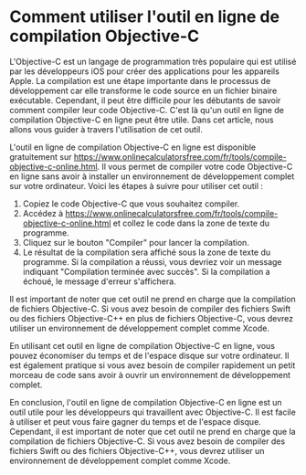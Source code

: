 Comment utiliser l'outil en ligne de compilation Objective-C
============================================================

L'Objective-C est un langage de programmation très populaire qui est utilisé par les développeurs iOS pour créer des applications pour les appareils Apple. La compilation est une étape importante dans le processus de développement car elle transforme le code source en un fichier binaire exécutable. Cependant, il peut être difficile pour les débutants de savoir comment compiler leur code Objective-C. C'est là qu'un outil en ligne de compilation Objective-C en ligne peut être utile. Dans cet article, nous allons vous guider à travers l'utilisation de cet outil.

L'outil en ligne de compilation Objective-C en ligne est disponible gratuitement sur <https://www.onlinecalculatorsfree.com/fr/tools/compile-objective-c-online.html>. Il vous permet de compiler votre code Objective-C en ligne sans avoir à installer un environnement de développement complet sur votre ordinateur. Voici les étapes à suivre pour utiliser cet outil :

1. Copiez le code Objective-C que vous souhaitez compiler.
2. Accédez à <https://www.onlinecalculatorsfree.com/fr/tools/compile-objective-c-online.html> et collez le code dans la zone de texte du programme.
3. Cliquez sur le bouton "Compiler" pour lancer la compilation.
4. Le résultat de la compilation sera affiché sous la zone de texte du programme. Si la compilation a réussi, vous devriez voir un message indiquant "Compilation terminée avec succès". Si la compilation a échoué, le message d'erreur s'affichera.

Il est important de noter que cet outil ne prend en charge que la compilation de fichiers Objective-C. Si vous avez besoin de compiler des fichiers Swift ou des fichiers Objective-C++ en plus de fichiers Objective-C, vous devrez utiliser un environnement de développement complet comme Xcode.

En utilisant cet outil en ligne de compilation Objective-C en ligne, vous pouvez économiser du temps et de l'espace disque sur votre ordinateur. Il est également pratique si vous avez besoin de compiler rapidement un petit morceau de code sans avoir à ouvrir un environnement de développement complet.

En conclusion, l'outil en ligne de compilation Objective-C en ligne est un outil utile pour les développeurs qui travaillent avec Objective-C. Il est facile à utiliser et peut vous faire gagner du temps et de l'espace disque. Cependant, il est important de noter que cet outil ne prend en charge que la compilation de fichiers Objective-C. Si vous avez besoin de compiler des fichiers Swift ou des fichiers Objective-C++, vous devrez utiliser un environnement de développement complet comme Xcode.